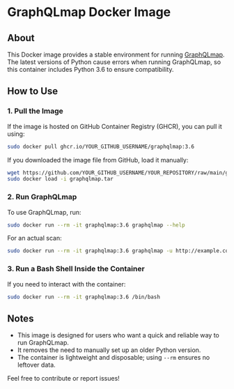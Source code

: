 # GraphQLmap Docker Image

## About
This Docker image provides a stable environment for running [GraphQLmap](https://github.com/swisskyrepo/GraphQLmap). The latest versions of Python cause errors when running GraphQLmap, so this container includes Python 3.6 to ensure compatibility.

## How to Use

### **1. Pull the Image**
If the image is hosted on GitHub Container Registry (GHCR), you can pull it using:
```sh
sudo docker pull ghcr.io/YOUR_GITHUB_USERNAME/graphqlmap:3.6
```

If you downloaded the image file from GitHub, load it manually:
```sh
wget https://github.com/YOUR_GITHUB_USERNAME/YOUR_REPOSITORY/raw/main/graphqlmap.tar
sudo docker load -i graphqlmap.tar
```

### **2. Run GraphQLmap**
To use GraphQLmap, run:
```sh
sudo docker run --rm -it graphqlmap:3.6 graphqlmap --help
```
For an actual scan:
```sh
sudo docker run --rm -it graphqlmap:3.6 graphqlmap -u http://example.com/graphql
```

### **3. Run a Bash Shell Inside the Container**
If you need to interact with the container:
```sh
sudo docker run --rm -it graphqlmap:3.6 /bin/bash
```

## Notes
- This image is designed for users who want a quick and reliable way to run GraphQLmap.
- It removes the need to manually set up an older Python version.
- The container is lightweight and disposable; using `--rm` ensures no leftover data.

Feel free to contribute or report issues!

